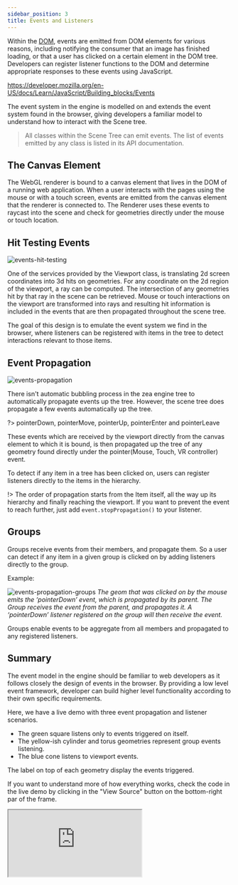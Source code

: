 ```yaml
---
sidebar_position: 3
title: Events and Listeners
---
```


Within the [DOM](https://developer.mozilla.org/en-US/docs/Glossary/DOM), events are emitted from DOM elements for various reasons, including notifying the consumer that an image has finished loading, or that a user has clicked on a certain element in the DOM tree. Developers can register listener functions to the DOM and determine appropriate responses to these events using JavaScript.

https://developer.mozilla.org/en-US/docs/Learn/JavaScript/Building_blocks/Events

The event system in the engine is modelled on and extends the event system found in the browser, giving developers a familiar model to understand how to interact with the Scene tree.

> All classes within the Scene Tree can emit events. The list of events emitted by any class is listed in its API documentation.

## The Canvas Element

The WebGL renderer is bound to a canvas element that lives in the DOM of a running web application. When a user interacts with the pages using the mouse or with a touch screen, events are emitted from the canvas element that the renderer is connected to. The Renderer uses these events to raycast into the scene and check for geometries directly under the mouse or touch location.

## Hit Testing Events

![events-hit-testing](/img/misc/events-hit-testing.svg)

One of the services provided by the Viewport class, is translating 2d screen coordinates into 3d hits on geometries. For any coordinate on the 2d region of the viewport, a ray can be computed. The intersection of any geometries hit by that ray in the scene can be retrieved.
Mouse or touch interactions on the viewport are transformed into rays and resulting hit information is included in the events that are then propagated throughout the scene tree.

The goal of this design is to emulate the event system we find in the browser, where listeners can be registered with items in the tree to detect interactions relevant to those items.

## Event Propagation

![events-propagation](/img/misc/events-propagation.svg)

There isn't automatic bubbling process in the zea engine tree to automatically propagate events up the tree. However, the scene tree does propagate a few events automatically up the tree.

?> pointerDown, pointerMove, pointerUp, pointerEnter and pointerLeave

These events which are received by the viewport directly from the canvas element to which it is bound, is then propagated up the tree of any geometry found directly under the pointer(Mouse, Touch, VR controller) event.

To detect if any item in a tree has been clicked on, users can register listeners directly to the items in the hierarchy.

!> The order of propagation starts from the Item itself, all the way up its hierarchy and finally reaching the viewport. If you want to prevent the event to reach further, just add `event.stopPropagation()` to your listener.

## Groups

Groups receive events from their members, and propagate them. So a user can detect if any item in a given group is clicked on by adding listeners directly to the group.

Example:

![events-propagation-groups](/img/misc/events-propagation-groups.svg)
_The geom that was clicked on by the mouse emits the ‘pointerDown’ event, which is propagated by its parent. The Group receives the event from the parent, and propagates it. A ‘pointerDown’ listener registered on the group will then receive the event._

Groups enable events to be aggregate from all members and propagated to any registered listeners.

## Summary

The event model in the engine should be familiar to web developers as it follows closely the design of events in the browser. By providing a low level event framework, developer can build higher level functionality according to their own specific requirements.

Here, we have a live demo with three event propagation and listener scenarios.

- The green square listens only to events triggered on itself.
- The yellow-ish cylinder and torus geometries represent group events listening.
- The blue cone listens to viewport events.

The label on top of each geometry display the events triggered.

If you want to understand more of how everything works, check the code in the live demo by clicking in the "View Source" button on the bottom-right par of the frame.

<iframe 
  src="https://glitch.com/embed/#!/embed/zea-demo-pointer-events?path=index.html&previewSize=100"
  class="glitch" markdown="1"
></iframe>
